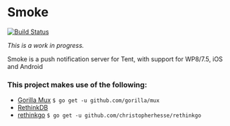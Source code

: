 Smoke
=====

[![Build Status](https://travis-ci.org/ArturoVM/smoke.png)](https://travis-ci.org/ArturoVM/smoke)

*This is a work in progress.*

Smoke is a push notification server for Tent, with support for WP8/7.5, iOS and Android

### This project makes use of the following:

* [Gorilla Mux](http://gorillatoolkit.org/pkg/mux) `$ go get -u github.com/gorilla/mux`
* [RethinkDB](http://rethinkdb.com/)
* [rethinkgo](https://github.com/christopherhesse/rethinkgo) `$ go get -u github.com/christopherhesse/rethinkgo`
